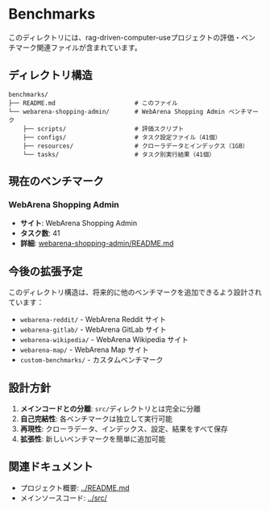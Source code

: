 # Benchmarks

このディレクトリには、rag-driven-computer-useプロジェクトの評価・ベンチマーク関連ファイルが含まれています。

## ディレクトリ構造

```
benchmarks/
├── README.md                      # このファイル
└── webarena-shopping-admin/       # WebArena Shopping Admin ベンチマーク
    ├── scripts/                   # 評価スクリプト
    ├── configs/                   # タスク設定ファイル（41個）
    ├── resources/                 # クローラデータとインデックス（1GB）
    └── tasks/                     # タスク別実行結果（41個）
```

## 現在のベンチマーク

### WebArena Shopping Admin

- **サイト**: WebArena Shopping Admin
- **タスク数**: 41
- **詳細**: [webarena-shopping-admin/README.md](./webarena-shopping-admin/README.md)

## 今後の拡張予定

このディレクトリ構造は、将来的に他のベンチマークを追加できるよう設計されています：

- `webarena-reddit/` - WebArena Reddit サイト
- `webarena-gitlab/` - WebArena GitLab サイト
- `webarena-wikipedia/` - WebArena Wikipedia サイト
- `webarena-map/` - WebArena Map サイト
- `custom-benchmarks/` - カスタムベンチマーク

## 設計方針

1. **メインコードとの分離**: `src/`ディレクトリとは完全に分離
2. **自己完結性**: 各ベンチマークは独立して実行可能
3. **再現性**: クローラデータ、インデックス、設定、結果をすべて保存
4. **拡張性**: 新しいベンチマークを簡単に追加可能

## 関連ドキュメント

- プロジェクト概要: [../README.md](../README.md)
- メインソースコード: [../src/](../src/)

